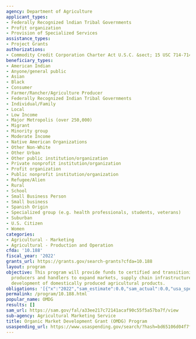 ```yaml
---
agency: Department of Agriculture
applicant_types:
- Federally Recognized lndian Tribal Governments
- Profit organization
- Provision of Specialized Services
assistance_types:
- Project Grants
authorizations:
- Commodity Credit Corporation Charter Act U.S.C. &sect; 15 USC 714-714f.
beneficiary_types:
- American Indian
- Anyone/general public
- Asian
- Black
- Consumer
- Farmer/Rancher/Agriculture Producer
- Federally Recognized Indian Tribal Governments
- Individual/Family
- Local
- Low Income
- Major Metropolis (over 250,000)
- Migrant
- Minority group
- Moderate Income
- Native American Organizations
- Other Non-White
- Other Urban
- Other public institution/organization
- Private nonprofit institution/organization
- Profit organization
- Public nonprofit institution/organization
- Refugee/Alien
- Rural
- School
- Small Business Person
- Small business
- Spanish Origin
- Specialized group (e.g. health professionals, students, veterans)
- Suburban
- U.S. Citizen
- Women
categories:
- Agricultural - Marketing
- Agricultural - Production and Operation
cfda: '10.188'
fiscal_year: '2022'
grants_url: https://grants.gov/search-grants?cfda=10.188
layout: program
objective: This program will provide funds to certified and transitioning organic
  producers and handlers to expand markets, supply chain infrastructure, and product
  development of domestically produced agricultural products.
obligations: '[{"x":"2022","sam_estimate":0.0,"sam_actual":0.0,"usa_spending_actual":0.0},{"x":"2023","sam_estimate":0.0,"sam_actual":0.0,"usa_spending_actual":0.0},{"x":"2024","sam_estimate":75000000.0,"sam_actual":0.0,"usa_spending_actual":45756196.010000005}]'
permalink: /program/10.188.html
popular_name: OMDG
results: []
sam_url: https://sam.gov/fal/a33ee217c72141acaf90c55f5a57ba7f/view
sub-agency: Agricultural Marketing Service
title: Organic Market Development Grant (OMDG) Program
usaspending_url: https://www.usaspending.gov/search/?hash=bd65106d04f7fb3c1955dc23b29cb1b8
---
```

